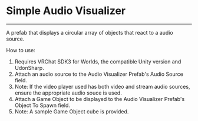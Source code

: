 # Simple Audio Visualizer

---

A prefab that displays a circular array of objects that react to a audio source.

How to use:

1.  Requires VRChat SDK3 for Worlds, the compatible Unity version and UdonSharp.
2.  Attach an audio source to the Audio Visualizer Prefab's Audio Source field.
3.  Note: If the video player used has both video and stream audio sources, ensure the appropriate audio souce is used.
4.  Attach a Game Object to be displayed to the Audio Visualizer Prefab's Object To Spawn field.
5. Note: A sample Game Object cube is provided.
